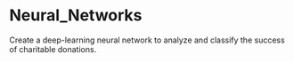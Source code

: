 # Neural_Networks
Create a deep-learning neural network to analyze and classify the success of charitable donations.
